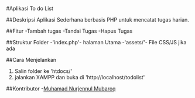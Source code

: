 #Aplikasi To do List 

##Deskripsi
Aplikasi Sederhana berbasis PHP untuk mencatat tugas harian.

##Fitur
-Tambah tugas
-Tandai Tugas 
-Hapus Tugas

##Struktur Folder 
-'index.php'- halaman Utama
-'assets/'- File CSS/JS jika ada

##Cara Menjelankan
1. Salin folder ke 'htdocs/'
2. jalankan XAMPP dan buka di 'http://localhost/todolist'

##Kontributor
-[Muhamad Nurjennul Mubaroq](https://github.com/MJ3N)
